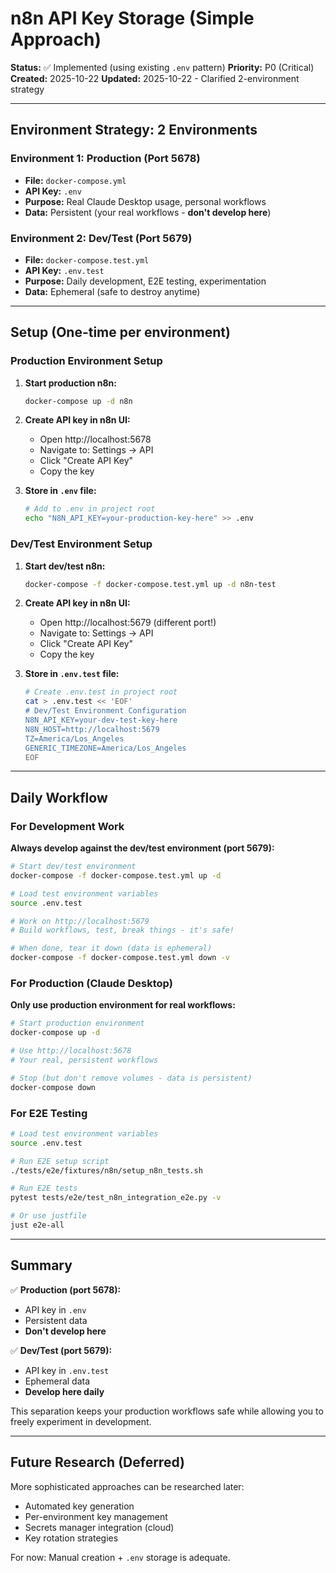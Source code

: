 # n8n API Key Storage (Simple Approach)

**Status:** ✅ Implemented (using existing `.env` pattern)
**Priority:** P0 (Critical)
**Created:** 2025-10-22
**Updated:** 2025-10-22 - Clarified 2-environment strategy

---

## Environment Strategy: 2 Environments

### Environment 1: Production (Port 5678)
- **File:** `docker-compose.yml`
- **API Key:** `.env`
- **Purpose:** Real Claude Desktop usage, personal workflows
- **Data:** Persistent (your real workflows - **don't develop here**)

### Environment 2: Dev/Test (Port 5679)
- **File:** `docker-compose.test.yml`
- **API Key:** `.env.test`
- **Purpose:** Daily development, E2E testing, experimentation
- **Data:** Ephemeral (safe to destroy anytime)

---

## Setup (One-time per environment)

### Production Environment Setup

1. **Start production n8n:**
   ```bash
   docker-compose up -d n8n
   ```

2. **Create API key in n8n UI:**
   - Open http://localhost:5678
   - Navigate to: Settings → API
   - Click "Create API Key"
   - Copy the key

3. **Store in `.env` file:**
   ```bash
   # Add to .env in project root
   echo "N8N_API_KEY=your-production-key-here" >> .env
   ```

### Dev/Test Environment Setup

1. **Start dev/test n8n:**
   ```bash
   docker-compose -f docker-compose.test.yml up -d n8n-test
   ```

2. **Create API key in n8n UI:**
   - Open http://localhost:5679 (different port!)
   - Navigate to: Settings → API
   - Click "Create API Key"
   - Copy the key

3. **Store in `.env.test` file:**
   ```bash
   # Create .env.test in project root
   cat > .env.test << 'EOF'
   # Dev/Test Environment Configuration
   N8N_API_KEY=your-dev-test-key-here
   N8N_HOST=http://localhost:5679
   TZ=America/Los_Angeles
   GENERIC_TIMEZONE=America/Los_Angeles
   EOF
   ```

---

## Daily Workflow

### For Development Work

**Always develop against the dev/test environment (port 5679):**

```bash
# Start dev/test environment
docker-compose -f docker-compose.test.yml up -d

# Load test environment variables
source .env.test

# Work on http://localhost:5679
# Build workflows, test, break things - it's safe!

# When done, tear it down (data is ephemeral)
docker-compose -f docker-compose.test.yml down -v
```

### For Production (Claude Desktop)

**Only use production environment for real workflows:**

```bash
# Start production environment
docker-compose up -d

# Use http://localhost:5678
# Your real, persistent workflows

# Stop (but don't remove volumes - data is persistent)
docker-compose down
```

### For E2E Testing

```bash
# Load test environment variables
source .env.test

# Run E2E setup script
./tests/e2e/fixtures/n8n/setup_n8n_tests.sh

# Run E2E tests
pytest tests/e2e/test_n8n_integration_e2e.py -v

# Or use justfile
just e2e-all
```

---

## Summary

✅ **Production (port 5678):**
- API key in `.env`
- Persistent data
- **Don't develop here**

✅ **Dev/Test (port 5679):**
- API key in `.env.test`
- Ephemeral data
- **Develop here daily**

This separation keeps your production workflows safe while allowing you to freely experiment in development.

---

## Future Research (Deferred)

More sophisticated approaches can be researched later:
- Automated key generation
- Per-environment key management
- Secrets manager integration (cloud)
- Key rotation strategies

For now: Manual creation + `.env` storage is adequate.
